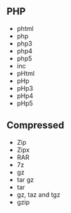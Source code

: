 ## PHP
- phtml
- php
- php3
- php4
- php5
- inc  
- pHtml
- pHp
- pHp3
- pHp4
- pHp5

## Compressed
- Zip
- Zipx
- RAR
- 7z
- gz
- tar gz
- tar
- gz, taz and tgz
- gzip